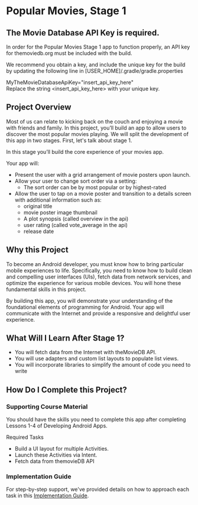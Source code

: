 # Popular Movies, Stage 1

## The Movie Database API Key is required.

In order for the Popular Movies Stage 1 app to function properly, an API key for themoviedb.org must be included with the build.

We recommend you obtain a key, and include the unique key for the build by updating the following line in [USER_HOME]/.gradle/gradle.properties

MyTheMovieDatabaseApiKey="insert_api_key_here"  
Replace the string <insert_api_key_here> with your unique key.

## Project Overview
Most of us can relate to kicking back on the couch and enjoying a movie with friends and family. In this project, you’ll build an app to allow users to discover the most popular movies playing. We will split the development of this app in two stages. First, let's talk about stage 1.

In this stage you’ll build the core experience of your movies app.

Your app will:
- Present the user with a grid arrangement of movie posters upon launch.
- Allow your user to change sort order via a setting:
  - The sort order can be by most popular or by highest-rated
- Allow the user to tap on a movie poster and transition to a details screen with additional information such as:
  - original title
  - movie poster image thumbnail
  - A plot synopsis (called overview in the api)
  - user rating (called vote_average in the api)
  - release date

## Why this Project
To become an Android developer, you must know how to bring particular mobile experiences to life. Specifically, you need to know how to build clean and compelling user interfaces (UIs), fetch data from network services, and optimize the experience for various mobile devices. You will hone these fundamental skills in this project.

By building this app, you will demonstrate your understanding of the foundational elements of programming for Android. Your app will communicate with the Internet and provide a responsive and delightful user experience.

## What Will I Learn After Stage 1?
- You will fetch data from the Internet with theMovieDB API.
- You will use adapters and custom list layouts to populate list views.
- You will incorporate libraries to simplify the amount of code you need to write


## How Do I Complete this Project?

### Supporting Course Material
You should have the skills you need to complete this app after completing Lessons 1-4 of Developing Android Apps.

Required Tasks
- Build a UI layout for multiple Activities.
- Launch these Activities via Intent.
- Fetch data from themovieDB API

### Implementation Guide
For step-by-step support, we've provided details on how to approach each task in this [Implementation Guide](https://docs.google.com/document/d/1ZlN1fUsCSKuInLECcJkslIqvpKlP7jWL2TP9m6UiA6I/pub?embedded=true).

